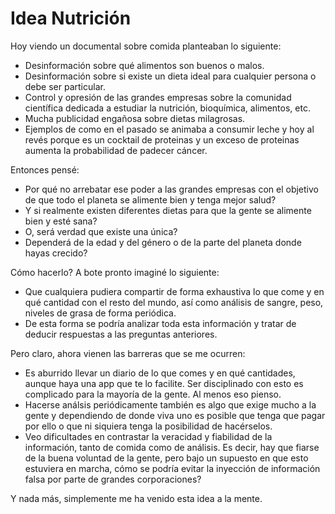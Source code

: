 # Idea Nutrición

Hoy viendo un documental sobre comida planteaban lo siguiente:
- Desinformación sobre qué alimentos son buenos o malos.
- Desinformación sobre si existe un dieta ideal para cualquier persona o debe ser particular.
- Control y opresión de las grandes empresas sobre la comunidad científica dedicada a estudiar la nutrición, bioquímica, alimentos, etc.
- Mucha publicidad engañosa sobre dietas milagrosas.
- Ejemplos de como en el pasado se animaba a consumir leche y hoy al revés porque es un cocktail de proteinas y un exceso de proteinas aumenta la probabilidad de padecer cáncer.


Entonces pensé:
- Por qué no arrebatar ese poder a las grandes empresas con el objetivo de que todo el planeta se alimente bien y tenga mejor salud?
- Y si realmente existen diferentes dietas para que la gente se alimente bien y esté sana?
- O, será verdad que existe una única?
- Dependerá de la edad y del género o de la parte del planeta donde hayas crecido?


Cómo hacerlo? A bote pronto imaginé lo siguiente:
- Que cualquiera pudiera compartir de forma exhaustiva lo que come y en qué cantidad con el resto del mundo, así como análisis de sangre, peso, niveles de grasa de forma periódica.
- De esta forma se podría analizar toda esta información y tratar de deducir respuestas a las preguntas anteriores.



Pero claro, ahora vienen las barreras que se me ocurren:
- Es aburrido llevar un diario de lo que comes y en qué cantidades, aunque haya una app que te lo facilite.  Ser disciplinado con esto es complicado para la mayoría de la gente.  Al menos eso pienso.
- Hacerse análsis periódicamente también es algo que exige mucho a la gente y dependiendo de donde viva uno es posible que tenga que pagar por ello o que ni siquiera tenga la posibilidad de hacérselos.
- Veo dificultades en contrastar la veracidad y fiabilidad de la información, tanto de comida como de análisis.  Es decir, hay que fiarse de la buena voluntad de la gente, pero bajo un supuesto en que esto estuviera en marcha, cómo se podría evitar la inyección de información falsa por parte de grandes corporaciones?

Y nada más, simplemente me ha venido esta idea a la mente.
